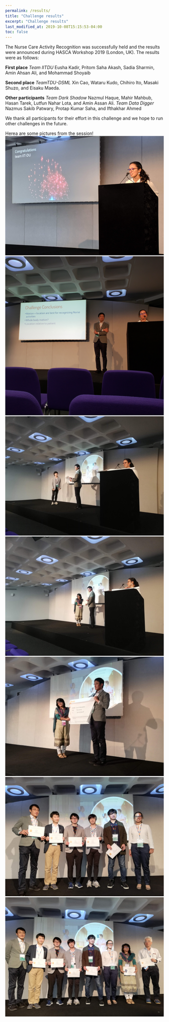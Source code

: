 ```yaml
---
permalink: /results/
title: "Challenge results"
excerpt: "Challenge results"
last_modified_at: 2019-10-08T15:15:53-04:00
toc: false
---
```

The Nurse Care Activity Recognition was successfully held and the results were announced during HASCA Workshop 2019 (London, UK). The results were as follows:

**First place**
_Team IITDU_ Eusha Kadir, Pritom Saha Akash, Sadia Sharmin, Amin Ahsan Ali, and Mohammad
Shoyaib

**Second place**
_TeamTDU-DSML_ Xin Cao, Wataru Kudo, Chihiro Ito, Masaki Shuzo, and Eisaku Maeda.

**Other participants**
_Team Dark Shadow_ Nazmul Haque, Mahir Mahbub, Hasan Tarek, Lutfun Nahar Lota, and Amin Assan
Ali.
_Team Data Digger_  Nazmus Sakib Patwary, Protap Kumar Saha, and Ifthakhar Ahmed

We thank all participants for their effort in this challenge and we hope to run other challenges in the future.

Herea are some pictures from the session!
![Summary announcements](/assets/images/Photos/challenge1.jpg)
![Award ceremony](/assets/images/Photos/challenge2.jpg)
![Award ceremony](/assets/images/Photos/challenge3.jpg)
![Award ceremony](/assets/images/Photos/challenge4.jpg)
![Award ceremony](/assets/images/Photos/challenge5.jpg)
![Second place](/assets/images/Photos/challenge6.jpg)
![First and second place](/assets/images/Photos/challenge7.jpg)
